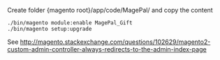 Create folder {magento root}/app/code/MagePal/ and copy the content

```
./bin/magento module:enable MagePal_Gift
./bin/magento setup:upgrade
```

See http://magento.stackexchange.com/questions/102629/magento2-custom-admin-controller-always-redirects-to-the-admin-index-page
